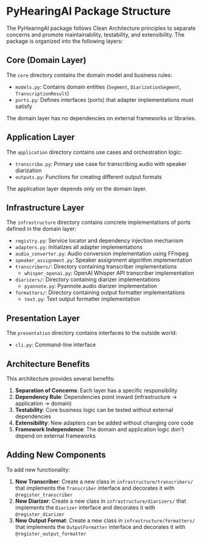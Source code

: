 # PyHearingAI Package Structure

The PyHearingAI package follows Clean Architecture principles to separate concerns and promote maintainability, testability, and extensibility. The package is organized into the following layers:

## Core (Domain Layer)

The `core` directory contains the domain model and business rules:

- `models.py`: Contains domain entities (`Segment`, `DiarizationSegment`, `TranscriptionResult`)
- `ports.py`: Defines interfaces (ports) that adapter implementations must satisfy

The domain layer has no dependencies on external frameworks or libraries.

## Application Layer

The `application` directory contains use cases and orchestration logic:

- `transcribe.py`: Primary use case for transcribing audio with speaker diarization
- `outputs.py`: Functions for creating different output formats

The application layer depends only on the domain layer.

## Infrastructure Layer

The `infrastructure` directory contains concrete implementations of ports defined in the domain layer:

- `registry.py`: Service locator and dependency injection mechanism
- `adapters.py`: Initializes all adapter implementations
- `audio_converter.py`: Audio conversion implementation using FFmpeg
- `speaker_assignment.py`: Speaker assignment algorithm implementation
- `transcribers/`: Directory containing transcriber implementations
  - `whisper_openai.py`: OpenAI Whisper API transcriber implementation
- `diarizers/`: Directory containing diarizer implementations
  - `pyannote.py`: Pyannote.audio diarizer implementation
- `formatters/`: Directory containing output formatter implementations
  - `text.py`: Text output formatter implementation

## Presentation Layer

The `presentation` directory contains interfaces to the outside world:

- `cli.py`: Command-line interface

## Architecture Benefits

This architecture provides several benefits:

1. **Separation of Concerns**: Each layer has a specific responsibility
2. **Dependency Rule**: Dependencies point inward (infrastructure → application → domain)
3. **Testability**: Core business logic can be tested without external dependencies
4. **Extensibility**: New adapters can be added without changing core code
5. **Framework Independence**: The domain and application logic don't depend on external frameworks

## Adding New Components

To add new functionality:

1. **New Transcriber**: Create a new class in `infrastructure/transcribers/` that implements the `Transcriber` interface and decorates it with `@register_transcriber`
2. **New Diarizer**: Create a new class in `infrastructure/diarizers/` that implements the `Diarizer` interface and decorates it with `@register_diarizer`
3. **New Output Format**: Create a new class in `infrastructure/formatters/` that implements the `OutputFormatter` interface and decorates it with `@register_output_formatter` 